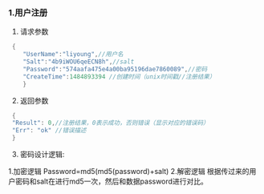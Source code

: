 ### 1.用户注册


1.    请求参数

   ```go
    {
       "UserName":"liyoung",//用户名
       "Salt":"4b9iWOU6qeECN8h",//salt
       "Password":"574aafa475e4a00ba95196dae7860089",//密码
       "CreateTime":1484893394 //创建时间（unix时间戳//注册结果）
       }
   ```

2.    返回参数

   ```go
    {
    "Result": 0,//注册结果，0表示成功，否则错误（显示对应的错误码）
    "Err": "ok" //错误描述
    }
   ```

3.    密码设计逻辑:

   1.加密逻辑
    Password=md5(md5(password)+salt)
   2.解密逻辑
    根据传过来的用户密码和salt在进行md5一次，然后和数据password进行对比。


